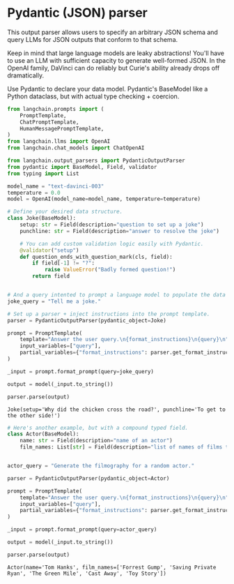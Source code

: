 # Pydantic (JSON) parser
This output parser allows users to specify an arbitrary JSON schema and query LLMs for JSON outputs that conform to that schema.

Keep in mind that large language models are leaky abstractions! You'll have to use an LLM with sufficient capacity to generate well-formed JSON. In the OpenAI family, DaVinci can do reliably but Curie's ability already drops off dramatically. 

Use Pydantic to declare your data model. Pydantic's BaseModel like a Python dataclass, but with actual type checking + coercion.


```python
from langchain.prompts import (
    PromptTemplate,
    ChatPromptTemplate,
    HumanMessagePromptTemplate,
)
from langchain.llms import OpenAI
from langchain.chat_models import ChatOpenAI
```


```python
from langchain.output_parsers import PydanticOutputParser
from pydantic import BaseModel, Field, validator
from typing import List
```


```python
model_name = "text-davinci-003"
temperature = 0.0
model = OpenAI(model_name=model_name, temperature=temperature)
```


```python
# Define your desired data structure.
class Joke(BaseModel):
    setup: str = Field(description="question to set up a joke")
    punchline: str = Field(description="answer to resolve the joke")

    # You can add custom validation logic easily with Pydantic.
    @validator("setup")
    def question_ends_with_question_mark(cls, field):
        if field[-1] != "?":
            raise ValueError("Badly formed question!")
        return field


# And a query intented to prompt a language model to populate the data structure.
joke_query = "Tell me a joke."

# Set up a parser + inject instructions into the prompt template.
parser = PydanticOutputParser(pydantic_object=Joke)

prompt = PromptTemplate(
    template="Answer the user query.\n{format_instructions}\n{query}\n",
    input_variables=["query"],
    partial_variables={"format_instructions": parser.get_format_instructions()},
)

_input = prompt.format_prompt(query=joke_query)

output = model(_input.to_string())

parser.parse(output)
```




    Joke(setup='Why did the chicken cross the road?', punchline='To get to the other side!')




```python
# Here's another example, but with a compound typed field.
class Actor(BaseModel):
    name: str = Field(description="name of an actor")
    film_names: List[str] = Field(description="list of names of films they starred in")


actor_query = "Generate the filmography for a random actor."

parser = PydanticOutputParser(pydantic_object=Actor)

prompt = PromptTemplate(
    template="Answer the user query.\n{format_instructions}\n{query}\n",
    input_variables=["query"],
    partial_variables={"format_instructions": parser.get_format_instructions()},
)

_input = prompt.format_prompt(query=actor_query)

output = model(_input.to_string())

parser.parse(output)
```




    Actor(name='Tom Hanks', film_names=['Forrest Gump', 'Saving Private Ryan', 'The Green Mile', 'Cast Away', 'Toy Story'])


